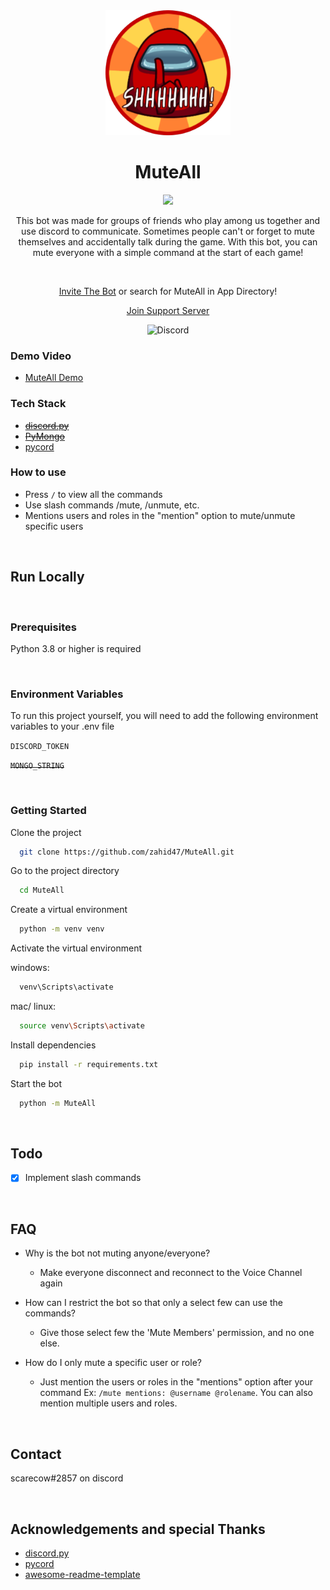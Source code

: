 <div align="center">

  <img src="logo.png" alt="logo" width="200" height="auto" />

  <h1>MuteAll</h1>

  <a href="https://top.gg/bot/757369495953342593">
    <img src="https://top.gg/api/widget/owner/757369495953342593.svg">
  </a>
  
  
  <p>This bot was made for groups of friends who play among us together and use discord to communicate. Sometimes people can't or forget to mute themselves and accidentally talk during the game. With this bot, you can mute everyone with a simple command at the start of each game!</p>

<br />

[Invite The Bot](https://discord.com/api/oauth2/authorize?client_id=757369495953342593&permissions=2160421952&scope=bot%20applications.commands) or search for MuteAll in App Directory!

[Join Support Server](https://discord.gg/8hrhffR6aX)

![Discord](https://img.shields.io/discord/764450861141196802?color=5865f2&label=Discord&logo=Discord&logoColor=white)

</div>

<!-- Screenshots -->

### Demo Video

- [MuteAll Demo](https://youtu.be/-NQuA2iPri4)

<!-- TechStack -->

### Tech Stack

  <ul>
    <s><li><a href="https://github.com/Rapptz/discord.py">discord.py</a></li></s>
    <s><li><a href="https://pymongo.readthedocs.io/en/stable/">PyMongo</a></li></s>
    <li><a href="https://github.com/Pycord-Development/pycord">pycord</a></li>
  </ul>

<!-- Features -->

### How to use

- Press `/` to view all the commands
- Use slash commands /mute, /unmute, etc.
- Mentions users and roles in the "mention" option to mute/unmute specific users

<br>

<!-- Getting Started -->

## Run Locally

<br>

<!-- Prerequisites -->

### Prerequisites

Python 3.8 or higher is required

<!-- Env Variables -->
<br>

### Environment Variables

To run this project yourself, you will need to add the following environment variables to your .env file

`DISCORD_TOKEN`

~~`MONGO_STRING`~~

<!-- Run Locally -->
<br>

### Getting Started

Clone the project

```bash
  git clone https://github.com/zahid47/MuteAll.git
```

Go to the project directory

```bash
  cd MuteAll
```

Create a virtual environment
```bash
  python -m venv venv
```

Activate the virtual environment

windows: 
```cmd
  venv\Scripts\activate
```

mac/ linux: 
```bash
  source venv\Scripts\activate
```

Install dependencies

```bash
  pip install -r requirements.txt
```

Start the bot

```bash
  python -m MuteAll
```
<br>

## Todo

- [x] Implement slash commands

<!-- FAQ -->
<br>

## FAQ

- Why is the bot not muting anyone/everyone?

  - Make everyone disconnect and reconnect to the Voice Channel again

- How can I restrict the bot so that only a select few can use the commands?

  - Give those select few the 'Mute Members' permission, and no one else.

- How do I only mute a specific user or role?

  - Just mention the users or roles in the "mentions" option after your command Ex: `/mute mentions: @username @rolename`. You can also mention multiple users and roles.

<!-- Contact -->
<br>

## Contact

scarecow#2857 on discord

<!-- Acknowledgments -->
<br>

## Acknowledgements and special Thanks

- [discord.py](https://github.com/Rapptz/discord.py)
- [pycord](https://github.com/Pycord-Development/pycord)
- [awesome-readme-template](https://github.com/Louis3797/awesome-readme-template)

